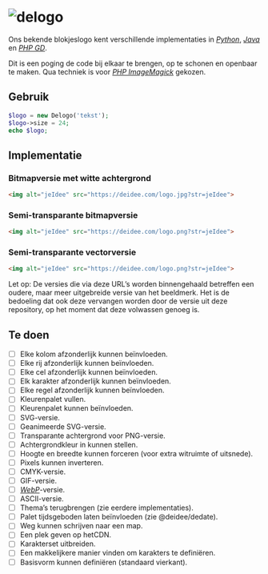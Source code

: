# ![delogo](https://deidee.com/logo.png?str=deLogo)

Ons bekende blokjeslogo kent verschillende implementaties in [_Python_](https://www.python.org/), [_Java_](https://www.java.com/) en [_PHP GD_](https://www.php.net/manual/en/book.image.php).

Dit is een poging de code bij elkaar te brengen, op te schonen en openbaar te maken. Qua techniek is voor [_PHP ImageMagick_](https://www.php.net/manual/en/book.imagick.php) gekozen.

## Gebruik

```php
$logo = new Delogo('tekst');
$logo->size = 24;
echo $logo;
```

## Implementatie

### Bitmapversie met witte achtergrond

```html
<img alt="jeIdee" src="https://deidee.com/logo.jpg?str=jeIdee">
```

### Semi-transparante bitmapversie

```html
<img alt="jeIdee" src="https://deidee.com/logo.png?str=jeIdee">
```

### Semi-transparante vectorversie

```html
<img alt="jeIdee" src="https://deidee.com/logo.png?str=jeIdee">
```

Let op: De versies die via deze URL’s worden binnengehaald betreffen een oudere, maar meer uitgebreide versie van het beeldmerk. Het is de bedoeling dat ook deze vervangen worden door de versie uit deze repository, op het moment dat deze volwassen genoeg is.

## Te doen

- [ ] Elke kolom afzonderlijk kunnen beïnvloeden.
- [ ] Elke rij afzonderlijk kunnen beïnvloeden.
- [ ] Elke cel afzonderlijk kunnen beïnvloeden.
- [ ] Elk karakter afzonderlijk kunnen beïnvloeden.
- [ ] Elke regel afzonderlijk kunnen beïnvloeden.
- [ ] Kleurenpalet vullen.
- [ ] Kleurenpalet kunnen beïnvloeden.
- [ ] SVG-versie.
- [ ] Geanimeerde SVG-versie.
- [ ] Transparante achtergrond voor PNG-versie.
- [ ] Achtergrondkleur in kunnen stellen.
- [ ] Hoogte en breedte kunnen forceren (voor extra witruimte of uitsnede).
- [ ] Pixels kunnen inverteren.
- [ ] CMYK-versie.
- [ ] GIF-versie.
- [ ] [_WebP_](https://developers.google.com/speed/webp)-versie.
- [ ] ASCII-versie.
- [ ] Thema’s terugbrengen (zie eerdere implementaties).
- [ ] Palet tijdsgeboden laten beïnvloeden (zie @deidee/dedate).
- [ ] Weg kunnen schrijven naar een map.
- [ ] Een plek geven op hetCDN.
- [ ] Karakterset uitbreiden.
- [ ] Een makkelijkere manier vinden om karakters te definiëren.
- [ ] Basisvorm kunnen definiëren (standaard vierkant).
